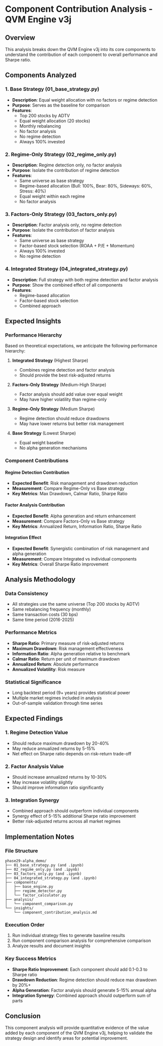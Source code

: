 # Component Contribution Analysis - QVM Engine v3j

## Overview

This analysis breaks down the QVM Engine v3j into its core components to understand the contribution of each component to overall performance and Sharpe ratio.

## Components Analyzed

### 1. Base Strategy (01_base_strategy.py)
- **Description**: Equal weight allocation with no factors or regime detection
- **Purpose**: Serves as the baseline for comparison
- **Features**:
  - Top 200 stocks by ADTV
  - Equal weight allocation (20 stocks)
  - Monthly rebalancing
  - No factor analysis
  - No regime detection
  - Always 100% invested

### 2. Regime-Only Strategy (02_regime_only.py)
- **Description**: Regime detection only, no factor analysis
- **Purpose**: Isolate the contribution of regime detection
- **Features**:
  - Same universe as base strategy
  - Regime-based allocation (Bull: 100%, Bear: 80%, Sideways: 60%, Stress: 40%)
  - Equal weight within each regime
  - No factor analysis

### 3. Factors-Only Strategy (03_factors_only.py)
- **Description**: Factor analysis only, no regime detection
- **Purpose**: Isolate the contribution of factor analysis
- **Features**:
  - Same universe as base strategy
  - Factor-based stock selection (ROAA + P/E + Momentum)
  - Always 100% invested
  - No regime detection

### 4. Integrated Strategy (04_integrated_strategy.py)
- **Description**: Full strategy with both regime detection and factor analysis
- **Purpose**: Show the combined effect of all components
- **Features**:
  - Regime-based allocation
  - Factor-based stock selection
  - Combined approach

## Expected Insights

### Performance Hierarchy
Based on theoretical expectations, we anticipate the following performance hierarchy:

1. **Integrated Strategy** (Highest Sharpe)
   - Combines regime detection and factor analysis
   - Should provide the best risk-adjusted returns

2. **Factors-Only Strategy** (Medium-High Sharpe)
   - Factor analysis should add value over equal weight
   - May have higher volatility than regime-only

3. **Regime-Only Strategy** (Medium Sharpe)
   - Regime detection should reduce drawdowns
   - May have lower returns but better risk management

4. **Base Strategy** (Lowest Sharpe)
   - Equal weight baseline
   - No alpha generation mechanisms

### Component Contributions

#### Regime Detection Contribution
- **Expected Benefit**: Risk management and drawdown reduction
- **Measurement**: Compare Regime-Only vs Base strategy
- **Key Metrics**: Max Drawdown, Calmar Ratio, Sharpe Ratio

#### Factor Analysis Contribution
- **Expected Benefit**: Alpha generation and return enhancement
- **Measurement**: Compare Factors-Only vs Base strategy
- **Key Metrics**: Annualized Return, Information Ratio, Sharpe Ratio

#### Integration Effect
- **Expected Benefit**: Synergistic combination of risk management and alpha generation
- **Measurement**: Compare Integrated vs individual components
- **Key Metrics**: Overall Sharpe Ratio improvement

## Analysis Methodology

### Data Consistency
- All strategies use the same universe (Top 200 stocks by ADTV)
- Same rebalancing frequency (monthly)
- Same transaction costs (30 bps)
- Same time period (2016-2025)

### Performance Metrics
- **Sharpe Ratio**: Primary measure of risk-adjusted returns
- **Maximum Drawdown**: Risk management effectiveness
- **Information Ratio**: Alpha generation relative to benchmark
- **Calmar Ratio**: Return per unit of maximum drawdown
- **Annualized Return**: Absolute performance
- **Annualized Volatility**: Risk measure

### Statistical Significance
- Long backtest period (9+ years) provides statistical power
- Multiple market regimes included in analysis
- Out-of-sample validation through time series

## Expected Findings

### 1. Regime Detection Value
- Should reduce maximum drawdown by 20-40%
- May reduce annualized returns by 5-15%
- Net effect on Sharpe ratio depends on risk-return trade-off

### 2. Factor Analysis Value
- Should increase annualized returns by 10-30%
- May increase volatility slightly
- Should improve information ratio significantly

### 3. Integration Synergy
- Combined approach should outperform individual components
- Synergy effect of 5-15% additional Sharpe ratio improvement
- Better risk-adjusted returns across all market regimes

## Implementation Notes

### File Structure
```
phase29-alpha_demo/
├── 01_base_strategy.py (and .ipynb)
├── 02_regime_only.py (and .ipynb)
├── 03_factors_only.py (and .ipynb)
├── 04_integrated_strategy.py (and .ipynb)
├── components/
│   ├── base_engine.py
│   ├── regime_detector.py
│   └── factor_calculator.py
├── analysis/
│   └── component_comparison.py
└── insights/
    └── component_contribution_analysis.md
```

### Execution Order
1. Run individual strategy files to generate baseline results
2. Run component comparison analysis for comprehensive comparison
3. Analyze results and document insights

### Key Success Metrics
- **Sharpe Ratio Improvement**: Each component should add 0.1-0.3 to Sharpe ratio
- **Drawdown Reduction**: Regime detection should reduce max drawdown by 20%+
- **Alpha Generation**: Factor analysis should generate 5-15% annual alpha
- **Integration Synergy**: Combined approach should outperform sum of parts

## Conclusion

This component analysis will provide quantitative evidence of the value added by each component of the QVM Engine v3j, helping to validate the strategy design and identify areas for potential improvement. 